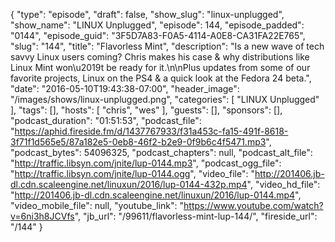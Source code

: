 {
  "type": "episode",
  "draft": false,
  "show_slug": "linux-unplugged",
  "show_name": "LINUX Unplugged",
  "episode": 144,
  "episode_padded": "0144",
  "episode_guid": "3F5D7A83-F0A5-4114-A0E8-CA31FA22E765",
  "slug": "144",
  "title": "Flavorless Mint",
  "description": "Is a new wave of tech savvy Linux users coming? Chris makes his case & why distributions like Linux Mint won\u2019t be ready for it.\n\nPlus updates from some of our favorite projects, Linux on the PS4 & a quick look at the Fedora 24 beta.",
  "date": "2016-05-10T19:43:38-07:00",
  "header_image": "/images/shows/linux-unplugged.png",
  "categories": [
    "LINUX Unplugged"
  ],
  "tags": [],
  "hosts": [
    "chris",
    "wes"
  ],
  "guests": [],
  "sponsors": [],
  "podcast_duration": "01:51:53",
  "podcast_file": "https://aphid.fireside.fm/d/1437767933/f31a453c-fa15-491f-8618-3f71f1d565e5/87a182e5-0eb8-46f2-b2e9-0f9b6c4f5471.mp3",
  "podcast_bytes": 54096325,
  "podcast_chapters": null,
  "podcast_alt_file": "http://traffic.libsyn.com/jnite/lup-0144.mp3",
  "podcast_ogg_file": "http://traffic.libsyn.com/jnite/lup-0144.ogg",
  "video_file": "http://201406.jb-dl.cdn.scaleengine.net/linuxun/2016/lup-0144-432p.mp4",
  "video_hd_file": "http://201406.jb-dl.cdn.scaleengine.net/linuxun/2016/lup-0144.mp4",
  "video_mobile_file": null,
  "youtube_link": "https://www.youtube.com/watch?v=6ni3h8JCVfs",
  "jb_url": "/99611/flavorless-mint-lup-144/",
  "fireside_url": "/144"
}

